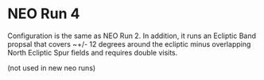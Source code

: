 # NEO Run 4

Configuration is the same as NEO Run 2. In addition, it runs an Ecliptic Band 
propsal that covers ~+/- 12 degrees around the ecliptic minus overlapping
North Ecliptic Spur fields and requires double visits. 

(not used in new neo runs)
